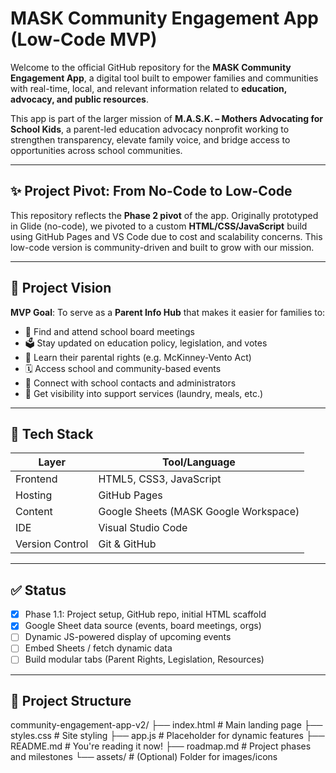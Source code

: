 # MASK Community Engagement App (Low-Code MVP)

Welcome to the official GitHub repository for the **MASK Community Engagement App**, a digital tool built to empower families and communities with real-time, local, and relevant information related to **education, advocacy, and public resources**.

This app is part of the larger mission of **M.A.S.K. – Mothers Advocating for School Kids**, a parent-led education advocacy nonprofit working to strengthen transparency, elevate family voice, and bridge access to opportunities across school communities.

---

## ✨ Project Pivot: From No-Code to Low-Code

This repository reflects the **Phase 2 pivot** of the app. Originally prototyped in Glide (no-code), we pivoted to a custom **HTML/CSS/JavaScript** build using GitHub Pages and VS Code due to cost and scalability concerns. This low-code version is community-driven and built to grow with our mission.

---

## 🚀 Project Vision

**MVP Goal**: To serve as a **Parent Info Hub** that makes it easier for families to:

- 🧭 Find and attend school board meetings
- 🗳️ Stay updated on education policy, legislation, and votes
- 🧠 Learn their parental rights (e.g. McKinney-Vento Act)
- 🗓️ Access school and community-based events
- 📲 Connect with school contacts and administrators
- 🧺 Get visibility into support services (laundry, meals, etc.)

---

## 🧰 Tech Stack

| Layer | Tool/Language |
|-------|----------------|
| Frontend | HTML5, CSS3, JavaScript |
| Hosting | GitHub Pages |
| Content | Google Sheets (MASK Google Workspace) |
| IDE | Visual Studio Code |
| Version Control | Git & GitHub |

---

## ✅ Status

- [x] Phase 1.1: Project setup, GitHub repo, initial HTML scaffold
- [x] Google Sheet data source (events, board meetings, orgs)
- [ ] Dynamic JS-powered display of upcoming events
- [ ] Embed Sheets / fetch dynamic data
- [ ] Build modular tabs (Parent Rights, Legislation, Resources)

---

## 📂 Project Structure

community-engagement-app-v2/
├── index.html # Main landing page
├── styles.css # Site styling
├── app.js # Placeholder for dynamic features
├── README.md # You're reading it now!
├── roadmap.md # Project phases and milestones
└── assets/ # (Optional) Folder for images/icons
